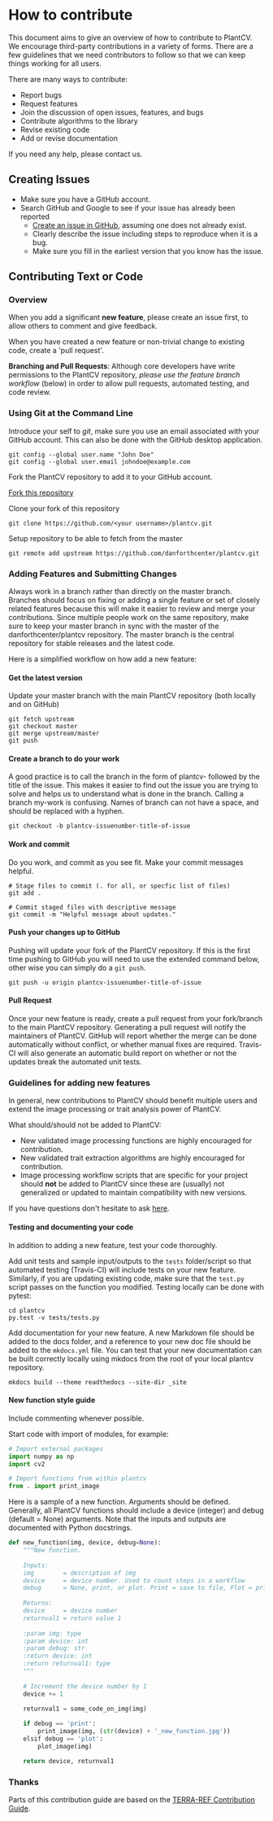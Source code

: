 # How to contribute

This document aims to give an overview of how to contribute to PlantCV.
We encourage third-party contributions in a variety of forms. There are
a few guidelines that we need contributors to follow so that we can
keep things working for all users.

There are many ways to contribute:

* Report bugs
* Request features
* Join the discussion of open issues, features, and bugs
* Contribute algorithms to the library
* Revise existing code
* Add or revise documentation

If you need any help, please contact us.

## Creating Issues

- Make sure you have a GitHub account.
- Search GitHub and Google to see if your issue has already been reported
    - [Create an issue in GitHub](https://github.com/danforthcenter/plantcv/issues), assuming one does not already exist.
	- Clearly describe the issue including steps to reproduce when it is a bug.
	- Make sure you fill in the earliest version that you know has the issue.

## Contributing Text or Code

### Overview

When you add a significant **new feature**, please create an issue
first, to allow others to comment and give feedback. 

When you have created a new feature or non-trivial change to existing
code, create a 'pull request'.

**Branching and Pull Requests**: Although core developers have write 
permissions to the PlantCV repository, 
*please use the feature branch workflow* (below) in order to allow pull
requests, automated testing, and code review.

### Using Git at the Command Line

Introduce your self to *git*, make sure you use an email associated with
your GitHub account. This can also be done with the GitHub desktop application.

```
git config --global user.name "John Doe"
git config --global user.email johndoe@example.com
```

Fork the PlantCV repository to add it to your GitHub account.

[Fork this repository](https://github.com/danforthcenter/plantcv#fork-destination-box)

Clone your fork of this repository

```
git clone https://github.com/<your username>/plantcv.git
```

Setup repository to be able to fetch from the master

```
git remote add upstream https://github.com/danforthcenter/plantcv.git
```

### Adding Features and Submitting Changes

Always work in a branch rather than directly on the master 
branch. Branches should focus on fixing or adding a single feature or
set of closely related features because this will make it easier to 
review and merge your contributions. Since multiple people work on the 
same repository, make sure to keep your master branch in sync
with the master of the danforthcenter/plantcv repository. The master
branch is the central repository for stable releases and the latest code.

Here is a simplified workflow on how add a new feature:

#### Get the latest version

Update your master branch with the main PlantCV repository (both locally and on GitHub)

```
git fetch upstream
git checkout master
git merge upstream/master
git push
```

#### Create a branch to do your work

A good practice is to call the branch in the form of plantcv-<issue-number> 
followed by the title of the issue. This makes it easier to find out the
issue you are trying to solve and helps us to understand what is done in
the branch. Calling a branch my-work is confusing. Names of branch can
not have a space, and should be replaced with a hyphen.

```
git checkout -b plantcv-issuenumber-title-of-issue
```

#### Work and commit

Do you work, and commit as you see fit. Make your commit messages helpful.

```
# Stage files to commit (. for all, or specfic list of files)
git add .

# Commit staged files with descriptive message
git commit -m "Helpful message about updates."
```

#### Push your changes up to GitHub

Pushing will update your fork of the PlantCV repository. If this is the
first time pushing to GitHub you will need to use the extended command
below, other wise you can simply do a `git push`.

```
git push -u origin plantcv-issuenumber-title-of-issue
```

#### Pull Request

Once your new feature is ready, create a pull request from your fork/branch 
to the main PlantCV repository. Generating a pull request will notify
the maintainers of PlantCV. GitHub will report whether the merge can be
done automatically without conflict, or whether manual fixes are 
required. Travis-CI will also generate an automatic build report on 
whether or not the updates break the automated unit tests.

### Guidelines for adding new features

In general, new contributions to PlantCV should benefit multiple users
and extend the image processing or trait analysis power of PlantCV. 

What should/should not be added to PlantCV:

*  New validated image processing functions are highly encouraged for contribution.  
*  New validated trait extraction algorithms are highly encouraged for contribution.  
*  Image processing workflow scripts that are specific for your project 
should **not** be added to PlantCV since these are (usually) not
generalized or updated to maintain compatibility with new versions.

If you have questions don't hesitate to ask [here](https://github.com/danforthcenter/plantcv/issues).

#### Testing and documenting your code

In addition to adding a new feature, test your code thoroughly. 

Add unit tests and sample input/outputs to the `tests` folder/script so that 
automated testing (Travis-CI) will include tests on your new feature. 
Similarly, if you are updating existing code, make sure that the `test.py`
script passes on the function you modified. Testing locally can be done with pytest:

```
cd plantcv
py.test -v tests/tests.py
```

Add documentation for your new feature. A new Markdown file should be
added to the docs folder, and a reference to your new doc file should
be added to the `mkdocs.yml` file. You can test that your new documentation
can be built correctly locally using mkdocs from the root of your local
plantcv repository.

```
mkdocs build --theme readthedocs --site-dir _site
```

#### New function style guide

Include commenting whenever possible.

Start code with import of modules, for example:

```python
# Import external packages
import numpy as np
import cv2

# Import functions from within plantcv
from . import print_image
```

Here is a sample of a new function. Arguments should be defined.
Generally, all PlantCV functions should include a device (integer) and
debug (default = None) arguments. Note that the inputs and outputs
are documented with Python docstrings.

```python
def new_function(img, device, debug=None):
    """New function.
    
    Inputs:
    img        = description of img
    device     = device number. Used to count steps in a workflow
    debug      = None, print, or plot. Print = save to file, Plot = print to screen.
    
    Returns:
    device     = device number
    returnval1 = return value 1
    
    :param img: type
    :param device: int
    :param debug: str
    :return device: int
    :return returnval1: type
    """
    
    # Increment the device number by 1
    device += 1

    returnval1 = some_code_on_img(img)
    
    if debug == 'print':
        print_image(img, (str(device) + '_new_function.jpg'))
    elsif debug == 'plot':
        plot_image(img)

    return device, returnval1
```

### Thanks

Parts of this contribution guide are based on the
[TERRA-REF Contribution Guide](https://github.com/terraref/computing-pipeline).
